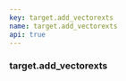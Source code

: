 ```yaml
---
key: target.add_vectorexts
name: target.add_vectorexts
api: true
---
```


### target.add_vectorexts
